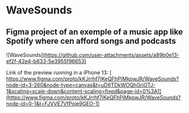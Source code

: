# WaveSounds
Figma project of an exemple of a music app like Spotify where cen afford songs and podcasts
--

![WaveSounds][(https://github.com/user-attachments/assets/a89b0e13-ef2f-42e4-b633-5e3955f96653)](https://www.figma.com/proto/kKJrrhf7jKeQFhPiMkpwJR/WaveSounds?node-id=0-1&t=FJVVE7VfPoje9GEO-1)

Link of the preview running in  a iPhone 13: [ https://www.figma.com/proto/kKJrrhf7jKeQFhPiMkpwJR/WaveSounds?node-id=3-260&node-type=canvas&t=uD6TDkWOQhGriGTJ-1&scaling=scale-down&content-scaling=fixed&page-id=0%3A1](https://www.figma.com/proto/kKJrrhf7jKeQFhPiMkpwJR/WaveSounds?node-id=0-1&t=FJVVE7VfPoje9GEO-1)
